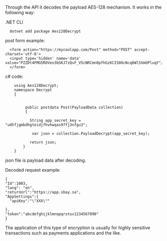 ﻿Through the API it decodes the payload AES-128 mechanism.
It works in the following way:

.NET CLI

      dotnet add package Aes128Decrypt

post form example:

      <form action="https://mycoolapp.com/Post" method="POST" accept-charset='utf-8'>
      <input type='hidden' name='data' value="PZZDt4FMG5ROVen3bSKJ7zQvF_V5cNRCmn0pfhGzKCIS0OcNcq6WlSXmUPluqY"/>
      </form>

 





c# code:




        using Aes128Decrypt;
        namespace Decrypt
        {
            

             public postdata Post(PayloadData collection)
             {
            
               String app_secret_key = "udhfjgmbdhgteidjfhvhwqas97fj3nfgu3";
        
                var json = collection.PayloadDecrypt(app_secret_key); 

               return json;
            }
        }
        
 

json file is payload data after decoding.

Decoded request example:



    {  
    "Id":1003,
    "lang": "en",
    "returnUrl":"https://app.sbay.sa",
    "AppSettings":{  
      "apiKey":"\"XXX\""
   
    },
    "token":"abcdefghijklmnopqrstuv1234567890"
    }


The application of this type of encryption is usually for highly sensitive transactions such as payments applications and the like.
